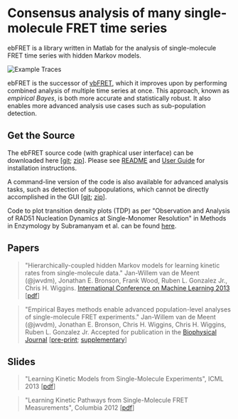 # Consensus analysis of many single-molecule FRET time series

ebFRET is a library written in Matlab for the analysis of single-molecule FRET time series with hidden Markov models. 

![Example Traces](images/ebfret_mainwindow.png)

ebFRET is the successor of [vbFRET](http://vbfret.sourceforge.net), which it improves upon by performing combined analysis of multiple time series at once. This approach, known as _empirical Bayes_, is both more accurate and statistically robust. It also enables more advanced analysis use cases such as sub-population detection.

## Get the Source

The ebFRET source code (with graphical user interface) can be downloaded here [[git](https://github.com/ebfret/ebfret-gui); [zip](https://github.com/ebfret/ebfret-gui/releases/)]. Please see [README](https://github.com/ebfret/ebfret-gui/blob/master/README.md) and [User Guide](https://github.com/ebfret/ebfret-gui/blob/master/documentation/ebfret_user_guide.pdf?raw=true) for installation instructions.  

A command-line version of the code is also available for advanced analysis tasks, such as detection of subpopulations, which cannot be directly accomplished in the GUI [[git](https://github.com/ebfret/ebfret-script); [zip](https://github.com/ebfret/ebfret-script/archive/master.zip)].

Code to plot transition density plots (TDP) as per "Observation and Analysis of RAD51 Nucleation Dynamics at Single-Monomer Resolution" in Methods in Enzymology by Subramanyam et al. can be found [here](https://github.com/ebfret/TransitionDensityPlots).

## Papers

> "Hierarchically-coupled hidden Markov models for learning kinetic rates from single-molecule data." Jan-Willem van de Meent (@jwvdm), Jonathan E. Bronson, Frank Wood, Ruben L. Gonzalez Jr., Chris H. Wiggins. [International Conference on Machine Learning 2013](http://icml.cc/2013/) [[pdf](https://github.com/ebfret/paper-icml/raw/master/vandemeent_icml_2013.pdf)]

> "Empirical Bayes methods enable advanced population-level analyses of single-molecule FRET experiments." Jan-Willem van de Meent (@jwvdm), Jonathan E. Bronson, Chris H. Wiggins, Chris H. Wiggins, Ruben L. Gonzalez Jr. Accepted for publication in the [Biophysical Journal](http://www.cell.com/biophysj/home) [[pre-print](pdf/vandemeent_bpj_2014_preprint.pdf); [supplementary](pdf/vandemeent_bpj_2014_supplementary.pdf)]

## Slides

> "Learning Kinetic Models from Single-Molecule Experiments", ICML 2013 [[pdf](pdf/jwvdm_icml_spotlight.pdf)] 

> "Learning Kinetic Pathways from Single-Molecule FRET Measurements", Columbia 2012 [[pdf](pdf/jwvdm_ibio_columbia.pdf)]

